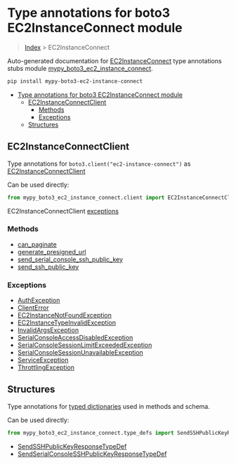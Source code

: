 # Type annotations for boto3 EC2InstanceConnect module

> [Index](../index.md) > EC2InstanceConnect

Auto-generated documentation for [EC2InstanceConnect](https://boto3.amazonaws.com/v1/documentation/api/latest/reference/services/ec2-instance-connect.html#EC2InstanceConnect)
type annotations stubs module [mypy_boto3_ec2_instance_connect](https://pypi.org/project/mypy-boto3-ec2-instance-connect/).

```bash
pip install mypy-boto3-ec2-instance-connect
```

- [Type annotations for boto3 EC2InstanceConnect module](#type-annotations-for-boto3-ec2instanceconnect-module)
  - [EC2InstanceConnectClient](#ec2instanceconnectclient)
    - [Methods](#methods)
    - [Exceptions](#exceptions)
  - [Structures](#structures)

## EC2InstanceConnectClient

Type annotations for  `boto3.client("ec2-instance-connect")` as [EC2InstanceConnectClient](./client.md)

Can be used directly:

```python
from mypy_boto3_ec2_instance_connect.client import EC2InstanceConnectClient
```


EC2InstanceConnectClient [exceptions](./client.md#exceptions)



### Methods
- [can_paginate](./client.md#can-paginate)
- [generate_presigned_url](./client.md#generate-presigned-url)
- [send_serial_console_ssh_public_key](./client.md#send-serial-console-ssh-public-key)
- [send_ssh_public_key](./client.md#send-ssh-public-key)




### Exceptions
- [AuthException](./client.md#authexception)
- [ClientError](./client.md#clienterror)
- [EC2InstanceNotFoundException](./client.md#ec2instancenotfoundexception)
- [EC2InstanceTypeInvalidException](./client.md#ec2instancetypeinvalidexception)
- [InvalidArgsException](./client.md#invalidargsexception)
- [SerialConsoleAccessDisabledException](./client.md#serialconsoleaccessdisabledexception)
- [SerialConsoleSessionLimitExceededException](./client.md#serialconsolesessionlimitexceededexception)
- [SerialConsoleSessionUnavailableException](./client.md#serialconsolesessionunavailableexception)
- [ServiceException](./client.md#serviceexception)
- [ThrottlingException](./client.md#throttlingexception)












## Structures


Type annotations for [typed dictionaries](./type_defs.md) used in methods and schema.

Can be used directly:

```python
from mypy_boto3_ec2_instance_connect.type_defs import SendSSHPublicKeyResponseTypeDef, ...
```

- [SendSSHPublicKeyResponseTypeDef](./type_defs.md#sendsshpublickeyresponsetypedef)
- [SendSerialConsoleSSHPublicKeyResponseTypeDef](./type_defs.md#sendserialconsolesshpublickeyresponsetypedef)
